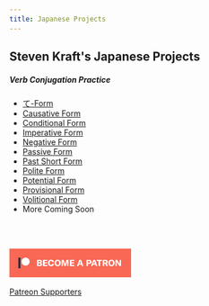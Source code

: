 ```yaml
---
title: Japanese Projects
---
```


## Steven Kraft's Japanese Projects

##### Verb Conjugation Practice

* [て-Form](./teform)
* [Causative Form](./causativeform)
* [Conditional Form](./conditionalform)
* [Imperative Form](./imperativeform)
* [Negative Form](./negativeform)
* [Passive Form](./passiveform)
* [Past Short Form](./pastform)
* [Polite Form](./politeform)
* [Potential Form](./potentialform)
* [Provisional Form](./provisionalform)
* [Volitional Form](./volitionalform)
* More Coming Soon

<br><br>

[![Patreon](./img/patreon.png)](https://www.patreon.com/stevenkraft)

[Patreon Supporters](patreon.html)
